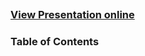 ## 
### [View Presentation online](https://rawgit.com/TelerikAcademy/SchoolAcademy/master/2015-11-Java-OOP/10.%20Exceptoin-handling/slides/index.html#/)
### Table of Contents